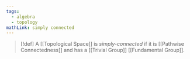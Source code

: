 ```yaml
---
tags:
  - algebra
  - topology
mathLink: simply connected
---
```

>[!def]
>A [[Topological Space]] is *simply-connected* if it is [[Pathwise Connectedness]] and has a [[Trivial Group]] [[Fundamental Group]].

